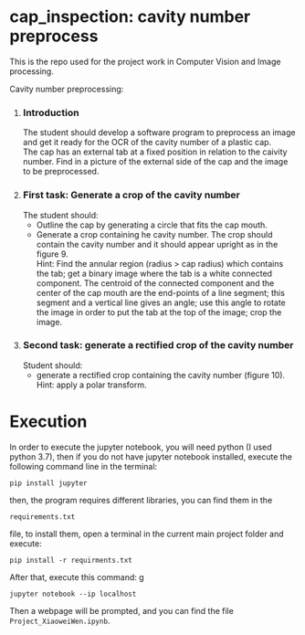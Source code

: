 # cap_inspection: cavity number preprocess
This is the repo used for the project  work in Computer Vision and Image processing.

Cavity number preprocessing:  
1. ### Introduction  
    The student should develop a software program to preprocess an image and get it ready for the OCR of the cavity number of a plastic cap.   
    The cap has an external tab at a fixed position in relation to the caivity number. Find in a picture of the external side of the cap and the image to be preprocessed. 
2. ### First task: Generate a crop of the cavity number  
    The student should:
    - Outline the cap by generating a circle that fits the cap mouth.  
    - Generate a crop containing he cavity number. The crop should contain the cavity number and it should appear upright as in the figure 9.  
    Hint:  Find the annular region (radius > cap radius) which contains the tab; get a binary image where the tab is a white connected component. The centroid of the connected component and the center of the cap mouth are the end-points of a line segment; this segment and a vertical line gives an angle; use this angle to rotate the image in order to put the tab at the top of the image; crop the image.
2. ### Second task: generate a rectified crop of the cavity number
    Student should:
    - generate a rectified crop containing the cavity number (figure 10).  Hint: apply a polar transform.
    
# Execution
In order to execute the jupyter notebook, you will need python (I used python 3.7), then if you do not have jupyter notebook installed, execute the following command line in the terminal:

```pip install jupyter```

then, the program requires different libraries, you can find them in the   

```requirements.txt```   

file, to install them, open a terminal in the current main project folder and execute:  

```pip install -r requirments.txt```  

After that, execute this command:   g

```jupyter notebook --ip localhost```  

Then a webpage will be prompted, and you can find the file ```Project_XiaoweiWen.ipynb```.